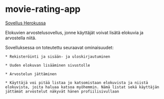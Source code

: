 # movie-rating-app

[Sovellus Herokussa](https://tsoha-movie-app.herokuapp.com/)

Elokuvien arvostelusovellus, jonne käyttäjät voivat lisätä elokuvia ja arvostella niitä.

Sovelluksessa on toteutettu seuraavat ominaisuudet:

    * Rekisteröinti ja sisään- ja uloskirjautuminen

    * Uuden elokuvan lisääminen sivustolle

    * Arvostelun jättäminen

    * Käyttäjä voi pitää listaa jo katsomistaan elokuvista ja niistä elokuvista, joita haluaa katsoa myöhemmin. Nämä listat sekä käyttäjän jättämät arvostelut näkyvät hänen profiilisivullaan

